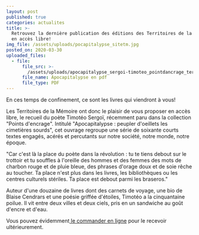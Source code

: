 ```yaml
---
layout: post
published: true
categories: actualites
title: >-
  Retrouvez la dernière publication des éditions des Territoires de la Mémoire
  en accès libre!
img_file: /assets/uploads/pocapitalypse_sitetm.jpg
posted_on: 2020-03-30
uploaded_files:
  - file:
      file_src: >-
        /assets/uploads/apocapitalypse_sergoi-timoteo_pointdancrage_territoiresdelamemoire.pdf
      file_name: Apocapitalypse en pdf
      file_type: PDF
---
```

En ces temps de confinement, ce sont les livres qui viendront à vous! 

Les Territoires de la Mémoire ont donc le plaisir de vous proposer en accès libre, le recueil du poète Timotéo Sergoï, récemment paru dans la collection "Points d'encrage". Intitulé "Apocapitalypse : peupler d'oeillets les cimetières sourds", cet ouvrage regroupe une série de soixante courts textes engagés, acérés et percutants sur notre société, notre monde, notre époque.

"Car c'est là la place du poète dans la révolution : tu te tiens debout sur le trottoir et tu souffles à l'oreille des hommes et des femmes des mots de charbon rouge et de pluie bleue, des phrases d'orage doux et de soie rêche au toucher. Ta place n'est plus dans les livres, les bibliothèques ou les centres culturels stériles. Ta place est debout parmi les braseros."

Auteur d'une douzaine de livres dont des carnets de voyage, une bio de Blaise Cendrars et une poésie griffée d'étoiles, Timotéo a la cinquantaine poilue. Il vit entre deux villes et deux ciels, pris en un sandwiche au goût d'encre et d'eau.

Vous pouvez évidemment[ le commander en ligne](https://boutique.territoires-memoire.be/fr/nos-livres/49-apocapitalypse.html) pour le recevoir ultérieurement.